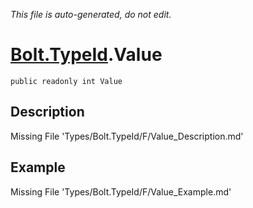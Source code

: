 *This file is auto-generated, do not edit.*

# [Bolt.TypeId](Types/Bolt.TypeId.md).Value
`public readonly int Value`
## Description
Missing File 'Types/Bolt.TypeId/F/Value_Description.md'
## Example
Missing File 'Types/Bolt.TypeId/F/Value_Example.md'
